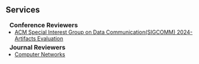 <!-- <h2 id="services" style="margin: 2px 0px 10px;">Services</h2> -->
## Services

<div class="services">

<h3 style="margin:0 10px 0;">Conference Reviewers</h3>

<ul style="margin:0 0 5px;">
  <li><a href="https://conferences.sigcomm.org/sigcomm/2024/"><autocolor> ACM Special Interest Group on Data Communication(SIGCOMM) 2024-Artifacts Evaluation</autocolor></a></li>
</ul>

<h3 style="margin:0 10px 0;">Journal Reviewers</h3>

<ul style="margin:0 0 5px;">
  <li><a href="https://www.sciencedirect.com/journal/computer-networks"><autocolor>Computer Networks</autocolor></a></li>
</ul>

</div>
